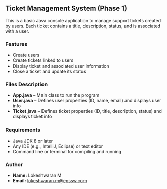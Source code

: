 ## Ticket Management System (Phase 1)

This is a basic Java console application to manage support tickets created by users. Each ticket contains a title, description, status, and is associated with a user.

### Features
- Create users
- Create tickets linked to users
- Display ticket and associated user information
- Close a ticket and update its status

### Files Description
- **App.java** – Main class to run the program  
- **User.java** – Defines user properties (ID, name, email) and displays user info  
- **Ticket.java** – Defines ticket properties (ID, title, description, status) and displays ticket info  

### Requirements
- Java JDK 8 or later  
- Any IDE (e.g., IntelliJ, Eclipse) or text editor  
- Command line or terminal for compiling and running  

### Author
- **Name:** Lokeshwaran M  
- **Email:** lokeshwaran.m@epssw.com

